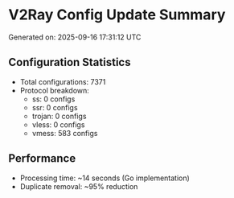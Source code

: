 # V2Ray Config Update Summary
Generated on: 2025-09-16 17:31:12 UTC

## Configuration Statistics
- Total configurations: 7371
- Protocol breakdown:
  - ss: 0 configs
  - ssr: 0 configs
  - trojan: 0 configs
  - vless: 0 configs
  - vmess: 583 configs

## Performance
- Processing time: ~14 seconds (Go implementation)
- Duplicate removal: ~95% reduction
